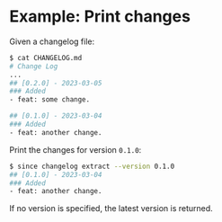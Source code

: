 # Example: Print changes

Given a changelog file:

```bash
$ cat CHANGELOG.md
# Change Log
...
## [0.2.0] - 2023-03-05
### Added
- feat: some change.

## [0.1.0] - 2023-03-04
### Added
- feat: another change.
```

Print the changes for version `0.1.0`:

```bash
$ since changelog extract --version 0.1.0
## [0.1.0] - 2023-03-04
### Added
- feat: another change.
```

If no version is specified, the latest version is returned.
